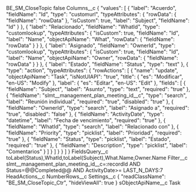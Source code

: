 <?xml version="1.0" encoding="UTF-8"?>
<CustomMetadata xmlns="http://soap.sforce.com/2006/04/metadata" xmlns:xsi="http://www.w3.org/2001/XMLSchema-instance" xmlns:xsd="http://www.w3.org/2001/XMLSchema">
    <label>BE_SM_CloseTopic</label>
    <protected>false</protected>
    <values>
        <field>Columns__c</field>
        <value xsi:type="xsd:string">{
	&quot;values&quot;: [
		{
			&quot;label&quot;: &quot;Acuerdo&quot;,
			&quot;fieldName&quot;: &quot;Id&quot;,
			&quot;type&quot;: &quot;customurl&quot;,
			&quot;typeAttributes&quot;: {
				&quot;rowData&quot;: {
					&quot;fieldName&quot;: &quot;rowData&quot;
				},
				&quot;isCustom&quot;: true,
				&quot;label&quot;: &quot;Subject&quot;,
				&quot;fieldName&quot;: &quot;Id&quot;
			}
		},
		{
			&quot;label&quot;: &quot;Relacionado&quot;,
			&quot;fieldName&quot;: &quot;WhatId&quot;,
			&quot;type&quot;: &quot;customlookup&quot;,
			&quot;typeAttributes&quot;: {
				&quot;isCustom&quot;: true,
				&quot;fieldName&quot;: &quot;Id&quot;,
				&quot;label&quot;: &quot;Name&quot;,
				&quot;objectApiName&quot;: &quot;What&quot;,
				&quot;rowData&quot;: {
					&quot;fieldName&quot;: &quot;rowData&quot;
				}
			}
		},
		{
			&quot;label&quot;: &quot;Asignado&quot;,
			&quot;fieldName&quot;: &quot;OwnerId&quot;,
			&quot;type&quot;: &quot;customlookup&quot;,
			&quot;typeAttributes&quot;: {
				&quot;isCustom&quot;: true,
				&quot;fieldName&quot;: &quot;Id&quot;,
				&quot;label&quot;: &quot;Name&quot;,
				&quot;objectApiName&quot;: &quot;Owner&quot;,
				&quot;rowData&quot;: {
					&quot;fieldName&quot;: &quot;rowData&quot;
				}
			}
		},
		{
			&quot;label&quot;: &quot;Estado&quot;,
			&quot;fieldName&quot;: &quot;Status&quot;,
			&quot;type&quot;: &quot;text&quot;
		},
		{
			&quot;type&quot;: &quot;action&quot;,
            &quot;typeAttributes&quot;: {
                &quot;rowActions&quot;: [
                    {
                        &quot;name&quot;: &quot;update&quot;,
                        &quot;objectApiName&quot;: &quot;Task&quot;,
                        &quot;isNotUIAPI&quot;: &quot;true&quot;,
                        &quot;title&quot;: {
                            &quot;es&quot;: &quot;Modificar&quot;,
                            &quot;en-US&quot;: &quot;Modify&quot;
                        },
                        &quot;label&quot;: {
                            &quot;es&quot;: &quot;Editar&quot;,
                            &quot;en-US&quot;: &quot;Edit&quot;
                        },
						&quot;fields&quot;: [
							{
								&quot;fieldName&quot;: &quot;Subject&quot;,
								&quot;label&quot;: &quot;Asunto&quot;,
								&quot;type&quot;: &quot;text&quot;,
								&quot;required&quot;: &quot;true&quot;
							},
							{
								&quot;fieldName&quot;: &quot;slmt__management_plan_meeting_id__c&quot;,
								&quot;type&quot;: &quot;search&quot;,
								&quot;label&quot;: &quot;Reunión individual&quot;,
								&quot;required&quot;: &quot;true&quot;,
								&quot;disabled&quot;: &quot;true&quot;
							},
							{
								&quot;fieldName&quot;: &quot;OwnerId&quot;,
								&quot;type&quot;: &quot;search&quot;,
								&quot;label&quot;: &quot;Asignado a&quot;,
								&quot;required&quot;: &quot;true&quot;,
								&quot;disabled&quot;: &quot;false&quot;
							},
							{
								&quot;fieldName&quot;: &quot;ActivityDate&quot;,
								&quot;type&quot;: &quot;datetime&quot;,
								&quot;label&quot;: &quot;Fecha de vencimiento&quot;,
								&quot;required&quot;: &quot;true&quot;
							},
							{
								&quot;fieldName&quot;: &quot;WhatId&quot;,
								&quot;type&quot;: &quot;search&quot;,
								&quot;label&quot;: &quot;Relacionado con&quot;
							},
							{
								&quot;fieldName&quot;: &quot;Priority&quot;,
								&quot;type&quot;: &quot;picklist&quot;,
								&quot;label&quot;: &quot;Prioridad&quot;,
								&quot;required&quot;: &quot;true&quot;
							},
							{
								&quot;fieldName&quot;: &quot;Status&quot;,
								&quot;type&quot;: &quot;picklist&quot;,
								&quot;label&quot;: &quot;Estado&quot;,
								&quot;required&quot;: &quot;true&quot;
							},
							{
								&quot;fieldName&quot;: &quot;Description&quot;,
								&quot;type&quot;: &quot;picklist&quot;,
								&quot;label&quot;: &quot;Comentarios&quot;
							}
						]
                    }
                ]
            }
		}
	]
}</value>
    </values>
    <values>
        <field>FieldsQuery__c</field>
        <value xsi:type="xsd:string">toLabel(Status),WhatId,toLabel(Subject),What.Name,Owner.Name</value>
    </values>
    <values>
        <field>Filter__c</field>
        <value xsi:type="xsd:string">slmt__management_plan_meeting_id__c=:recordId AND Status=@@Completed@@ AND ActivityDate&gt;=  LAST_N_DAYS:7</value>
    </values>
    <values>
        <field>HeadActions__c</field>
        <value xsi:nil="true"/>
    </values>
    <values>
        <field>NumberRows__c</field>
        <value xsi:nil="true"/>
    </values>
    <values>
        <field>Settings__c</field>
        <value xsi:type="xsd:string">{
    &quot;readClassName&quot;: &quot;BE_SM_CloseTopic_Ctr&quot;,
    &quot;hideViewAll&quot;: true
}</value>
    </values>
    <values>
        <field>sObjectApiName__c</field>
        <value xsi:type="xsd:string">Task</value>
    </values>
</CustomMetadata>
